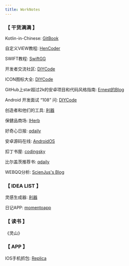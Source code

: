 ```yaml
---
title: WorkNotes
---
```


### 【 干货满满 】

Kotlin-in-Chinese: [GitBook](https://huanglizhuo.gitbooks.io/kotlin-in-chinese/content/)

自定义VIEW教程: [HenCoder](http://hencoder.com/)

SWIFT教程: [SwiftGG](http://swift.gg/)

开发者交流社区: [DIYCode](https://www.diycode.cc/)

ICON图标大全: [DIYCode](https://www.diycode.cc/topics/717)

GitHub上star超过2k的安卓项目和代码风格指南: [Ernest的Blog](http://www.suqishuo.cn/android-project-and-code-guidelines/)

Android 开发面试 “108” 问: [DIYCode](https://www.diycode.cc/topics/993)

创造者和他们的工具: [利器](http://liqi.io/)

保健品商场: [IHerb](https://cn.iherb.com/)

好奇心日报: [qdaily](http://www.qdaily.com/)

安卓源码在线: [AndroidOS](https://www.androidos.net.cn/)

扣丁书屋: [codingsky](https://www.codingsky.com/)

比尔盖茨推荐书: [qdaily](http://www.qdaily.com/articles/47928.html?source=feed&utm_source=gank.io%2Fxiandu&utm_medium=website)

WEBQQ分析: [ScienJus's Blog](http://www.scienjus.com/webqq-analysis-1/)

### 【 IDEA LIST 】

灵感生成器: [利器](http://liqi.io/idea-pump/)

日记APP: [momentoapp](https://momentoapp.com/)

### 【 读书 】

《灵山》

### 【 APP 】

IOS手机抓包: [Replica](https://itunes.apple.com/cn/app/replica-web-developer-tool/id1068196306?l=en&mt=8)